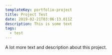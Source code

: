 ```yaml
---
templateKey: portfolio-project
title: Project Test
date: 2019-02-21T03:06:13.011Z
description: This is some text
tags:
  - test
---
```

A lot more text and description about this project.
